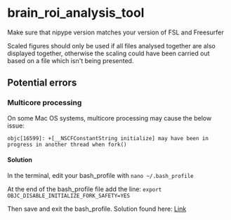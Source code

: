 # brain_roi_analysis_tool
Make sure that nipype version matches your version of FSL and Freesurfer

Scaled figures should only be used if all files analysed together are also displayed together, otherwise the
scaling could have been carried out based on a file which isn't being presented.

## Potential errors
### Multicore processing
On some Mac OS systems, multicore processing may cause the below issue:

`objc[16599]: +[__NSCFConstantString initialize] may have been in progress in another thread when fork()`

#### Solution
In the terminal, edit your bash_profile with `nano ~/.bash_profile`

At the end of the bash_profile file add the line: `export OBJC_DISABLE_INITIALIZE_FORK_SAFETY=YES`

Then save and exit the bash_profile. Solution found here: [Link](https://stackoverflow.com/questions/50168647/multiprocessing-causes-python-to-crash-and-gives-an-error-may-have-been-in-progr)